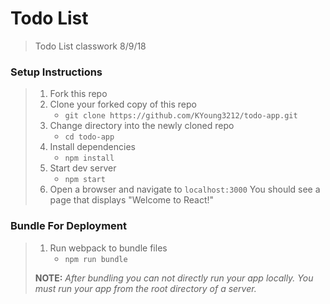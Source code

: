 # Todo List

> Todo List classwork 8/9/18

### Setup Instructions

> 1. Fork this repo
> 1. Clone your forked copy of this repo
>    - `git clone https://github.com/KYoung3212/todo-app.git`
> 1. Change directory into the newly cloned repo
>    - `cd todo-app`
> 1. Install dependencies 
>    - `npm install`
> 1. Start dev server
>    - `npm start`
> 1. Open a browser and navigate to `localhost:3000` You should see a page that displays "Welcome to React!"

### Bundle For Deployment

> 1. Run webpack to bundle files
>    - `npm run bundle`
> 
> **NOTE:** *After bundling you can not directly run your app locally. You must run your app from the root directory of a server.*

